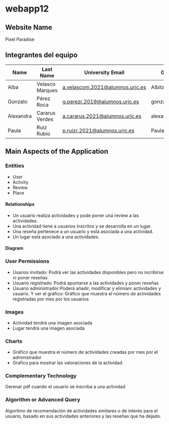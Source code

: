 # webapp12

## ****Website Name****
Pixel Paradise

## **Integrantes del equipo**
| Name   | Last Name   | University Email         | GitHub          |
|----------|------------|------------------------------|----------------|
| Alba | Velasco Marques | a.velascom.2021@alumnos.urjc.es     | AlbitaVM   |
| Gonzalo | Pérez Roca | g.perezr.2019@alumnos.urjc.es     | gonzaloperz   |
| Alexandra  | Cararus Verdes | a.cararus.2021@alumnos.urjc.es    | alexandraaCS   |
| Paula | Ruiz Rubio | p.ruizr.2021@alumnos.urjc.es   | PaulaRuizRubio   |

## ****Main Aspects of the Application****
### **Entities**
- User
- Activity
- Review
- Place
#### **Relationships**
- Un usuario realiza actividades y pode poner una review a las actividades.
- Una actividad tiene a usuarios inscritos y se desarrolla en un lugar.
- Una reseña pertenece a un usuario y está asociada a una actividad.
- Un lugar está asociado a una actividades.
#### **Diagram**

### **User Permissions**
- Usarios invitado: Podrá ver las actividades disponibles pero no incribirse ni poner reseñas
- Usuario registrado: Podrá apuntarse a las actividades y poner reseñas
- Usuario administrador:Poderá añadir, modificar y elimianr actividades y usuario. Y ver el gráfico: Gráfico que muestra el número de actividades registradas por mes por los usuarios
### **Images**
- Actividad tendrá una imagen asociada
- Lugar tendrá una imagen asociada
### **Charts**
- Gráfico que muestra el número de actividades creadas por mes por el administrador
- Grafico para mostrar las valoraciones de la actividad.

### **Complementary Technology**
Gerenar pdf cuando el usuario se inscriba a una actividad

### **Algorithm or Advanced Query**
Algoritmo de recomendación de actividades similares o de interés para el usuario, basado en sus actividades anteriores y las reseñas que ha dejado.
